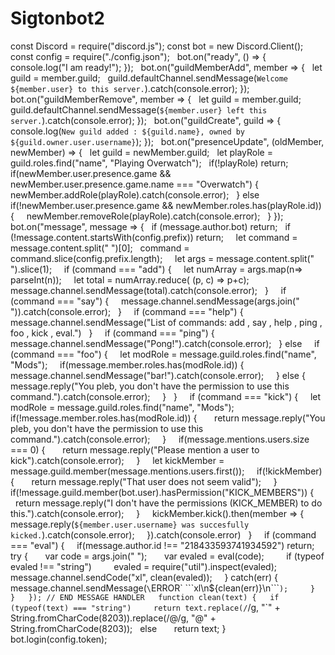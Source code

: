 # Sigtonbot2
const Discord = require("discord.js");
const bot = new Discord.Client();
 
const config = require("./config.json");
 
bot.on("ready", () => {
  console.log("I am ready!");
});
 
bot.on("guildMemberAdd", member => {
  let guild = member.guild;
  guild.defaultChannel.sendMessage(`Welcome ${member.user} to this server.`).catch(console.error);
});
 
bot.on("guildMemberRemove", member => {
  let guild = member.guild;
  guild.defaultChannel.sendMessage(`${member.user} left this server.`).catch(console.error);
});
 
bot.on("guildCreate", guild => {
  console.log(`New guild added : ${guild.name}, owned by ${guild.owner.user.username}`);
});
 
bot.on("presenceUpdate", (oldMember, newMember) => {
  let guild = newMember.guild;
  let playRole = guild.roles.find("name", "Playing Overwatch");
  if(!playRole) return;
 
  if(newMember.user.presence.game && newMember.user.presence.game.name === "Overwatch") {
    newMember.addRole(playRole).catch(console.error);
  } else if(!newMember.user.presence.game && newMember.roles.has(playRole.id)) {
    newMember.removeRole(playRole).catch(console.error);
  }
});
 
bot.on("message", message => {
  if (message.author.bot) return;
  if (!message.content.startsWith(config.prefix)) return;
 
  let command = message.content.split(" ")[0];
  command = command.slice(config.prefix.length);
 
  let args = message.content.split(" ").slice(1);
 
  if (command === "add") {
    let numArray = args.map(n=> parseInt(n));
    let total = numArray.reduce( (p, c) => p+c);
 
    message.channel.sendMessage(total).catch(console.error);
  }
 
  if (command === "say") {
    message.channel.sendMessage(args.join(" ")).catch(console.error);
  }
  
  if (command === "help") {
      message.channel.sendMessage("List of commands: add , say , help , ping , foo , kick , eval.")
  }
 
  if (command === "ping") {
    message.channel.sendMessage("Pong!").catch(console.error);
  } else
 
  if (command === "foo") {
    let modRole = message.guild.roles.find("name", "Mods");
    if(message.member.roles.has(modRole.id)) {
      message.channel.sendMessage("bar!").catch(console.error);
    } else {
      message.reply("You pleb, you don't have the permission to use this command.").catch(console.error);
    }
  }
 
  if (command === "kick") {
    let modRole = message.guild.roles.find("name", "Mods");
    if(!message.member.roles.has(modRole.id)) {
      return message.reply("You pleb, you don't have the permission to use this command.").catch(console.error);
    }
    if(message.mentions.users.size === 0) {
      return message.reply("Please mention a user to kick").catch(console.error);
    }
    let kickMember = message.guild.member(message.mentions.users.first());
    if(!kickMember) {
      return message.reply("That user does not seem valid");
    }
    if(!message.guild.member(bot.user).hasPermission("KICK_MEMBERS")) {
      return message.reply("I don't have the permissions (KICK_MEMBER) to do this.").catch(console.error);
    }
    kickMember.kick().then(member => {
      message.reply(`${member.user.username} was succesfully kicked.`).catch(console.error);
    }).catch(console.error)
  }
 
  if (command === "eval") {
    if(message.author.id !== "218433593741934592") return;
    try {
      var code = args.join(" ");
      var evaled = eval(code);
 
      if (typeof evaled !== "string")
        evaled = require("util").inspect(evaled);
 
      message.channel.sendCode("xl", clean(evaled));
    } catch(err) {
      message.channel.sendMessage(`\`ERROR\` \`\`\`xl\n${clean(err)}\n\`\`\``);
    }
  }
 
}); // END MESSAGE HANDLER
 
function clean(text) {
  if (typeof(text) === "string")
    return text.replace(/`/g, "`" + String.fromCharCode(8203)).replace(/@/g, "@" + String.fromCharCode(8203));
  else
      return text;
}
 
bot.login(config.token);
